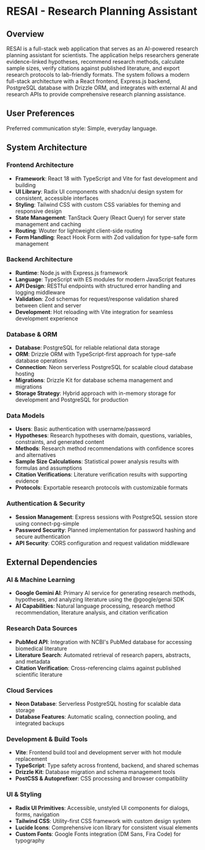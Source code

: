 # RESAI - Research Planning Assistant

## Overview

RESAI is a full-stack web application that serves as an AI-powered research planning assistant for scientists. The application helps researchers generate evidence-linked hypotheses, recommend research methods, calculate sample sizes, verify citations against published literature, and export research protocols to lab-friendly formats. The system follows a modern full-stack architecture with a React frontend, Express.js backend, PostgreSQL database with Drizzle ORM, and integrates with external AI and research APIs to provide comprehensive research planning assistance.

## User Preferences

Preferred communication style: Simple, everyday language.

## System Architecture

### Frontend Architecture
- **Framework**: React 18 with TypeScript and Vite for fast development and building
- **UI Library**: Radix UI components with shadcn/ui design system for consistent, accessible interfaces
- **Styling**: Tailwind CSS with custom CSS variables for theming and responsive design
- **State Management**: TanStack Query (React Query) for server state management and caching
- **Routing**: Wouter for lightweight client-side routing
- **Form Handling**: React Hook Form with Zod validation for type-safe form management

### Backend Architecture
- **Runtime**: Node.js with Express.js framework
- **Language**: TypeScript with ES modules for modern JavaScript features
- **API Design**: RESTful endpoints with structured error handling and logging middleware
- **Validation**: Zod schemas for request/response validation shared between client and server
- **Development**: Hot reloading with Vite integration for seamless development experience

### Database & ORM
- **Database**: PostgreSQL for reliable relational data storage
- **ORM**: Drizzle ORM with TypeScript-first approach for type-safe database operations
- **Connection**: Neon serverless PostgreSQL for scalable cloud database hosting
- **Migrations**: Drizzle Kit for database schema management and migrations
- **Storage Strategy**: Hybrid approach with in-memory storage for development and PostgreSQL for production

### Data Models
- **Users**: Basic authentication with username/password
- **Hypotheses**: Research hypotheses with domain, questions, variables, constraints, and generated content
- **Methods**: Research method recommendations with confidence scores and alternatives
- **Sample Size Calculations**: Statistical power analysis results with formulas and assumptions
- **Citation Verifications**: Literature verification results with supporting evidence
- **Protocols**: Exportable research protocols with customizable formats

### Authentication & Security
- **Session Management**: Express sessions with PostgreSQL session store using connect-pg-simple
- **Password Security**: Planned implementation for password hashing and secure authentication
- **API Security**: CORS configuration and request validation middleware

## External Dependencies

### AI & Machine Learning
- **Google Gemini AI**: Primary AI service for generating research methods, hypotheses, and analyzing literature using the @google/genai SDK
- **AI Capabilities**: Natural language processing, research method recommendation, literature analysis, and citation verification

### Research Data Sources
- **PubMed API**: Integration with NCBI's PubMed database for accessing biomedical literature
- **Literature Search**: Automated retrieval of research papers, abstracts, and metadata
- **Citation Verification**: Cross-referencing claims against published scientific literature

### Cloud Services
- **Neon Database**: Serverless PostgreSQL hosting for scalable data storage
- **Database Features**: Automatic scaling, connection pooling, and integrated backups

### Development & Build Tools
- **Vite**: Frontend build tool and development server with hot module replacement
- **TypeScript**: Type safety across frontend, backend, and shared schemas
- **Drizzle Kit**: Database migration and schema management tools
- **PostCSS & Autoprefixer**: CSS processing and browser compatibility

### UI & Styling
- **Radix UI Primitives**: Accessible, unstyled UI components for dialogs, forms, navigation
- **Tailwind CSS**: Utility-first CSS framework with custom design system
- **Lucide Icons**: Comprehensive icon library for consistent visual elements
- **Custom Fonts**: Google Fonts integration (DM Sans, Fira Code) for typography